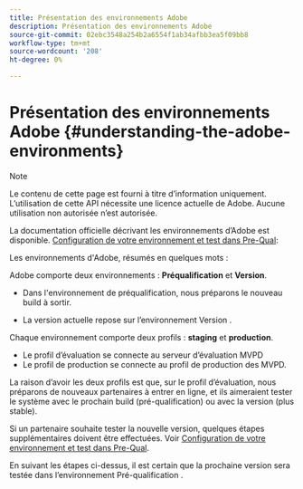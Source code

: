 ```yaml
---
title: Présentation des environnements Adobe
description: Présentation des environnements Adobe
source-git-commit: 02ebc3548a254b2a6554f1ab34afbb3ea5f09bb8
workflow-type: tm+mt
source-wordcount: '208'
ht-degree: 0%

---
```


# Présentation des environnements Adobe {#understanding-the-adobe-environments}

>[!NOTE]
>
>Le contenu de cette page est fourni à titre d’information uniquement. L’utilisation de cette API nécessite une licence actuelle de Adobe. Aucune utilisation non autorisée n’est autorisée.

La documentation officielle décrivant les environnements d’Adobe est disponible. [Configuration de votre environnement et test dans Pre-Qual](/help/authentication/setting-up-your-environment-and-testing-in-prequal.md):

Les environnements d&#39;Adobe, résumés en quelques mots :

Adobe comporte deux environnements : **Préqualification** et **Version**.

* Dans l&#39;environnement de préqualification, nous préparons le nouveau build à sortir.

* La version actuelle repose sur l’environnement Version .

Chaque environnement comporte deux profils : **staging** et **production**.

* Le profil d’évaluation se connecte au serveur d’évaluation MVPD
* Le profil de production se connecte au profil de production des MVPD.

La raison d’avoir les deux profils est que, sur le profil d’évaluation, nous préparons de nouveaux partenaires à entrer en ligne, et ils aimeraient tester le système avec le prochain build (pré-qualification) ou avec la version (plus stable).

Si un partenaire souhaite tester la nouvelle version, quelques étapes supplémentaires doivent être effectuées. Voir [Configuration de votre environnement et test dans Pre-Qual](/help/authentication/setting-up-your-environment-and-testing-in-prequal.md).

En suivant les étapes ci-dessus, il est certain que la prochaine version sera testée dans l’environnement Pré-qualification .
